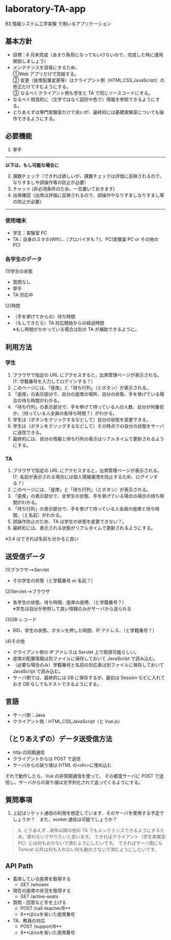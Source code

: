 # laboratory-TA-app

B3 情報システム工学実験 で用いるアプリケーション

## 基本方針

* 目標：8 月末完成（あまり負担になってもいけないので、完成した時に運用開始しましょう）  
* メンテナンスを容易にするため、  
①Web アプリだけで完結する。  
② 変更（座席配置変更等）はクライアント側（HTML,CSS,JavaScript）の修正だけですむようにする。  
③ なるべくクライアント側も学生と TA で同じソースコードにする。  
* なるべく視覚的に（文字ではなく図形や色で）情報を参照できるようにする。  
* とりあえずは専門実験室だけで良いが、最終的には基礎実験室についても操作できるようにする。  

## 必要機能

1. 挙手  

----------------
**以下は、もし可能な場合に**  

2. 課題チェック（できれば欲しいが、課題チェックは評価に反映されるので、なりすましや誤操作等の防止が必要）
3. チャット (非必須条件のため，一旦置いておきます)
4. 出席確認（出席は評価に反映されるので、誤操作やなりすましなりすまし等の防止が必要）
----------------
### 使用端末

* 学生：実験室 PC  
* TA：自身のスマホ(Wifi）、（プロバイダも？)、PC(実験室 PC or その他の PC)  

### 各学生のデータ

(1)学生の状態  
* 質問なし  
* 挙手  
* TA 対応中  

(2)時間  
* （手を挙げてからの）待ち時間
* （もしできたら）TA 対応開始からの経過時間  
※もし時間がかかっている場合は別の TA が補助できるように。

## 利用方法

### 学生

1. ブラウザで指定の URL にアクセスすると，出席管理ページが表示される。  
   (1'. 学籍番号を入力してログインする？）
2. このページには、「座席」と「待ち行列」（とボタン）が表示される。 
3. 「座席」の表示部分で、自分の座席の場所、自分の状態、手を挙げている場合の待ち時間がわかる。 
4. 「待ち行列」の表示部分で、手を挙げて待っている人の人数、自分が何番目か、（待っている人全員の各待ち時間？）がわかる。
5. 学生は（ボタンをクリックするなどして）自分の状態を変更できる。
6. 学生は（ボタンをクリックするなどして）その時点での自分の状態をサーバに送信できる。
7. 最終的には、自分の情報と待ち行列の表示はリアルタイムで更新されるようにする。

### TA

1. ブラウザで指定の URL にアクセスすると，出席管理ページが表示される。  
   (1'. 名前が表示される場合には個人情報漏洩を防止するため、ログインする？）
2. このページには、「座席」と「待ち行列」（とボタン）が表示される。 
3. 「座席」の表示部分で、全学生の状態、手を挙げている場合の場合の待ち時間がわかる。 
4. 「待ち行列」の表示部分で、手を挙げて待っている人全員の座席と待ち時間、（と名前）がわかる。
5. 誤操作防止のため、TA は学生の状態を変更できない？。
6. 最終的には、表示される状態がリアルタイムで更新されるようにする。

※3.4 はできれば名前も分かると良い

## 送受信データ

(1)ブラウザ-->Servlet
* その学生の状態（と学籍番号 or 名前？）

(2)Servlet-->ブラウザ
* 各学生の状態、待ち時間、座席の座標、（と学籍番号？）  
※学生は自分が参照して良い情報のみがサーバから送られる

(3)DB レコード
* RID、学生の状態、ボタンを押した時間、IP アドレス、（と学籍番号？）

(4)その他
* クライアント側の IP アドレスは Servlet 上で取得可能らしい。
* 座席の配置情報は別ファイルに保存しておいて JavaScript で読み込む。
* （必要な場合のみ）学籍番号と名前の対応表は別ファイルに保存しておいて JavaScript で読み込む。
* サーバ側では、最終的には DB に保存するが、最初は Session などに入れておき DB なしでもテストできるようにする。

## 言語
* サーバ側：Java
* クライアント側：HTML,CSS,JavaScript（と Vue.js）

## （とりあえずの）データ送受信方法
* http の同期通信
* クライアントからは POST で送信
* サーバからの戻り値は HTML の\<div\>に埋め込む

それで動作したら、Vue の非常期通信を使って、
その都度サーバに POST で送信し、サーバからの戻り値は文字列化されて返ってくるようにする。

## 質問事項

1. 上記はソケット通信の利用を想定しています．そのサーバを使用する予定でしょうか？　また，socket 通信は可能でしょうか？

> A. とりあえず...来年以降の他の TA でもメンテナンスできるようにするため、使わないでやりたいと思います。
> できればクライアント（学生実験室 PC）には何もおかないで済むようにしたいです。
> できればサーバ側にも Tomcat 以外は何も入れない何も動かさないで済むようにしたいです。

## API Path
- 着席している座席を取得する
  - GET /whoami
- 現在の座席の状況を取得する   
  - GET /active-seats
- 質問・回答など手を上げる
  - POST /call-teacher/8**
  - 8**はicsを省いた座席番号 
- TA、教員の対応
  - POST /support/8**
  - 8**はicsを省いた座席番号